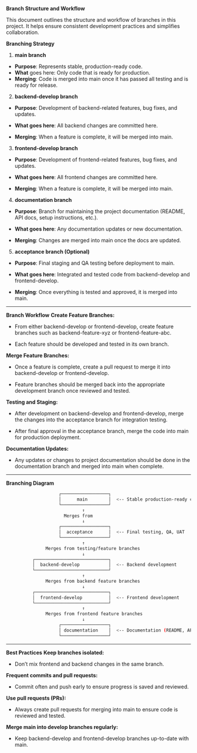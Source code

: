 **Branch Structure and Workflow**

This document outlines the structure and workflow of branches in this project. It helps ensure consistent development practices and simplifies collaboration.

**Branching Strategy**
1. **main branch**
 - **Purpose**: Represents stable, production-ready code.
 - **What** goes here: Only code that is ready for production.
 - **Merging**: Code is merged into main once it has passed all testing and is ready for release.

2. **backend-develop branch**
 - **Purpose**: Development of backend-related features, bug fixes, and updates.

 - **What goes here**: All backend changes are committed here.

 - **Merging**: When a feature is complete, it will be merged into main.

3. **frontend-develop branch**
 - **Purpose**: Development of frontend-related features, bug fixes, and updates.

 - **What goes here**: All frontend changes are committed here.

 - **Merging**: When a feature is complete, it will be merged into main.

4. **documentation branch**
 - **Purpose**: Branch for maintaining the project documentation (README, API docs, setup instructions, etc.).

 - **What goes here**: Any documentation updates or new documentation.

 - **Merging**: Changes are merged into main once the docs are updated.

5. **acceptance branch (Optional)**
 - **Purpose**: Final staging and QA testing before deployment to main.

 - **What goes here**: Integrated and tested code from backend-develop and frontend-develop.

 - **Merging**: Once everything is tested and approved, it is merged into main.

 ---

**Branch Workflow**
**Create Feature Branches:**

 - From either backend-develop or frontend-develop, create feature branches such as backend-feature-xyz or frontend-feature-abc.

 - Each feature should be developed and tested in its own branch.

**Merge Feature Branches:**

 - Once a feature is complete, create a pull request to merge it into backend-develop or frontend-develop.

 - Feature branches should be merged back into the appropriate development branch once reviewed and tested.

**Testing and Staging:**

 - After development on backend-develop and frontend-develop, merge the changes into the acceptance branch for integration testing.

 - After final approval in the acceptance branch, merge the code into main for production deployment.

**Documentation Updates:**

 - Any updates or changes to project documentation should be done in the documentation branch and merged into main when complete.

 ---


**Branching Diagram**

```bash
                    ┌──────────────────┐
                    │      main        │  <-- Stable production-ready code
                    └──────────────────┘
                             ↑
                      Merges from
                             ↓
                    ┌──────────────────┐
                    │  acceptance      │  <-- Final testing, QA, UAT
                    └──────────────────┘
                             ↑
               Merges from testing/feature branches
                             ↓
          ┌────────────────────────────┐
          │  backend-develop           │  <-- Backend development
          └────────────────────────────┘
                             ↑
               Merges from backend feature branches
                             ↓
          ┌────────────────────────────┐
          │  frontend-develop          │  <-- Frontend development
          └────────────────────────────┘
                             ↑
               Merges from frontend feature branches
                             ↓
                    ┌──────────────────┐
                    │ documentation    │  <-- Documentation (README, API, etc.)
                    └──────────────────┘

```

---

**Best Practices**
**Keep branches isolated:**

 - Don’t mix frontend and backend changes in the same branch.

**Frequent commits and pull requests:**

 - Commit often and push early to ensure progress is saved and reviewed.

**Use pull requests (PRs):**

 - Always create pull requests for merging into main to ensure code is reviewed and tested.

**Merge main into develop branches regularly:**

 - Keep backend-develop and frontend-develop branches up-to-date with main.
